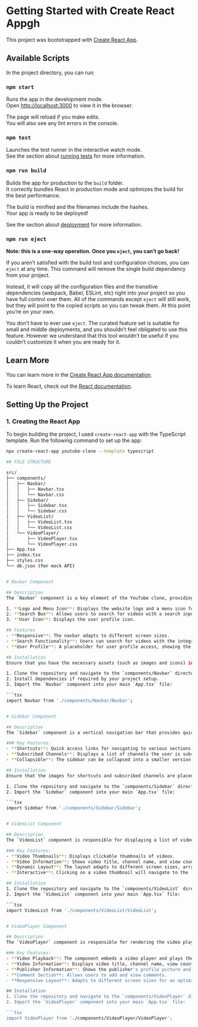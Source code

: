 # Getting Started with Create React Appgh

This project was bootstrapped with [Create React App](https://github.com/facebook/create-react-app).

## Available Scripts

In the project directory, you can run:

### `npm start`

Runs the app in the development mode.\
Open [http://localhost:3000](http://localhost:3000) to view it in the browser.

The page will reload if you make edits.\
You will also see any lint errors in the console.

### `npm test`

Launches the test runner in the interactive watch mode.\
See the section about [running tests](https://facebook.github.io/create-react-app/docs/running-tests) for more information.

### `npm run build`

Builds the app for production to the `build` folder.\
It correctly bundles React in production mode and optimizes the build for the best performance.

The build is minified and the filenames include the hashes.\
Your app is ready to be deployed!

See the section about [deployment](https://facebook.github.io/create-react-app/docs/deployment) for more information.

### `npm run eject`

**Note: this is a one-way operation. Once you `eject`, you can’t go back!**

If you aren’t satisfied with the build tool and configuration choices, you can `eject` at any time. This command will remove the single build dependency from your project.

Instead, it will copy all the configuration files and the transitive dependencies (webpack, Babel, ESLint, etc) right into your project so you have full control over them. All of the commands except `eject` will still work, but they will point to the copied scripts so you can tweak them. At this point you’re on your own.

You don’t have to ever use `eject`. The curated feature set is suitable for small and middle deployments, and you shouldn’t feel obligated to use this feature. However we understand that this tool wouldn’t be useful if you couldn’t customize it when you are ready for it.

## Learn More

You can learn more in the [Create React App documentation](https://facebook.github.io/create-react-app/docs/getting-started).

To learn React, check out the [React documentation](https://reactjs.org/).


## Setting Up the Project

### 1. **Creating the React App**
To begin building the project, I used `create-react-app` with the TypeScript template. Run the following command to set up the app:

```bash
npx create-react-app youtube-clone --template typescript

## FILE STRUCTURE

src/
├── components/
│   ├── Navbar/
│   │   ├── Navbar.tsx
│   │   └── Navbar.css
│   ├── Sidebar/
│   │   ├── Sidebar.tsx
│   │   └── Sidebar.css
│   ├── VideoList/
│   │   ├── VideoList.tsx
│   │   └── VideoList.css
│   └── VideoPlayer/
│       ├── VideoPlayer.tsx
│       └── VideoPlayer.css
├── App.tsx
├── index.tsx
├── styles.css
└── db.json (for mock API)


# Navbar Component

## Description
The `Navbar` component is a key element of the YouTube clone, providing navigation for the users. It includes elements for branding, search functionality, and user access. The component consists of three main sections:

1. **Logo and Menu Icon**: Displays the website logo and a menu icon for expanding or collapsing the sidebar.
2. **Search Box**: Allows users to search for videos with a search input field and search icon.
3. **User Icon**: Displays the user profile icon.

## Features
- **Responsive**: The navbar adapts to different screen sizes.
- **Search Functionality**: Users can search for videos with the integrated search box.
- **User Profile**: A placeholder for user profile access, showing the user icon.

## Installation
Ensure that you have the necessary assets (such as images and icons) in the `/images` directory for proper display of logos and icons.

1. Clone the repository and navigate to the `components/Navbar` directory.
2. Install dependencies if required by your project setup.
3. Import the `Navbar` component into your main `App.tsx` file:

```tsx
import Navbar from './components/Navbar/Navbar';


# Sidebar Component

## Description
The `Sidebar` component is a vertical navigation bar that provides quick access to key sections of the YouTube clone. It contains a list of shortcuts, subscribed channels, and other navigation links.

### Key Features:
- **Shortcuts**: Quick access links for navigating to various sections of the site.
- **Subscribed Channels**: Displays a list of channels the user is subscribed to.
- **Collapsible**: The sidebar can be collapsed into a smaller version for a more compact layout, toggled via the menu icon in the navbar.

## Installation
Ensure that the images for shortcuts and subscribed channels are placed in the `/images` directory.

1. Clone the repository and navigate to the `components/Sidebar` directory.
2. Import the `Sidebar` component into your main `App.tsx` file:

```tsx
import Sidebar from './components/Sidebar/Sidebar';


# VideoList Component

## Description
The `VideoList` component is responsible for displaying a list of video thumbnails along with basic information such as the video title, channel name, and view count. This component serves as the main content section for the video listing page, offering users an easy way to browse videos.

### Key Features:
- **Video Thumbnails**: Displays clickable thumbnails of videos.
- **Video Information**: Shows video title, channel name, and view count beneath each thumbnail.
- **Dynamic Layout**: The layout adapts to different screen sizes, arranging videos in a responsive grid.
- **Interactive**: Clicking on a video thumbnail will navigate to the `VideoPlayer` page, where users can watch the video.

## Installation
1. Clone the repository and navigate to the `components/VideoList` directory.
2. Import the `VideoList` component into your main `App.tsx` file:

```tsx
import VideoList from './components/VideoList/VideoList';


# VideoPlayer Component

## Description
The `VideoPlayer` component is responsible for rendering the video player interface. It allows users to watch a video, view the title, video description, and interact with video controls such as like, comment, and subscribe buttons. This component is key to providing a video playback experience in the YouTube clone.

### Key Features:
- **Video Playback**: The component embeds a video player and plays the video upon loading.
- **Video Information**: Displays video title, channel name, view count, and description.
- **Publisher Information**: Shows the publisher's profile picture and basic info.
- **Comment Section**: Allows users to add and view comments.
- **Responsive Layout**: Adapts to different screen sizes for an optimized viewing experience.

## Installation
1. Clone the repository and navigate to the `components/VideoPlayer` directory.
2. Import the `VideoPlayer` component into your main `App.tsx` file:

```tsx
import VideoPlayer from './components/VideoPlayer/VideoPlayer';


